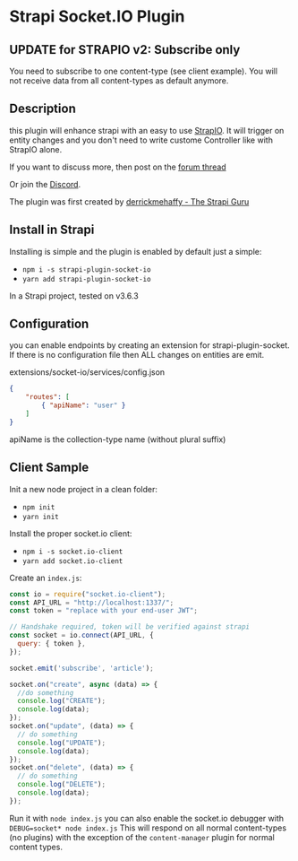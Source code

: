 # Strapi Socket.IO Plugin

## UPDATE for STRAPIO v2: Subscribe only

You need to subscribe to one content-type (see client example). You will not receive data from all content-types as default anymore.

## Description

this plugin will enhance strapi with an easy to use [StrapIO](https://www.npmjs.com/package/strapio). It will trigger on entity changes and you don't need to write custome Controller like with StrapIO alone.

If you want to discuss more, then post on the [forum thread](https://forum.strapi.io/t/strapio-the-ez-to-use-socket-io-configurator/414)

Or join the [Discord](https://discord.gg/QqJd3HXa6J).

The plugin was first created by [derrickmehaffy - The Strapi Guru ](https://strapi.guru)

## Install in Strapi

Installing is simple and the plugin is enabled by default just a simple:

- `npm i -s strapi-plugin-socket-io`
- `yarn add strapi-plugin-socket-io`

In a Strapi project, tested on v3.6.3

## Configuration

 you can enable endpoints by creating an extension for strapi-plugin-socket. If there is no configuration file then ALL changes on entities are emit.

extensions/socket-io/services/config.json
```json
{
	"routes": [
		{ "apiName": "user" }
	]
}
```

apiName is the collection-type name (without plural suffix)

## Client Sample

Init a new node project in a clean folder:

- `npm init`
- `yarn init`

Install the proper socket.io client:

- `npm i -s socket.io-client`
- `yarn add socket.io-client`

Create an `index.js`:

```js
const io = require("socket.io-client");
const API_URL = "http://localhost:1337/";
const token = "replace with your end-user JWT";

// Handshake required, token will be verified against strapi
const socket = io.connect(API_URL, {
  query: { token },
});

socket.emit('subscribe', 'article');

socket.on("create", async (data) => {
  //do something
  console.log("CREATE");
  console.log(data);
});
socket.on("update", (data) => {
  // do something
  console.log("UPDATE");
  console.log(data);
});
socket.on("delete", (data) => {
  // do something
  console.log("DELETE");
  console.log(data);
});
```

Run it with `node index.js` you can also enable the socket.io debugger with `DEBUG=socket* node index.js`
This will respond on all normal content-types (no plugins) with the exception of the `content-manager` plugin for normal content types.

